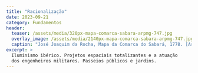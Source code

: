 ```yaml
---
title: "Racionalização"
date: 2023-09-21
category: Fundamentos
header:
  teaser: /assets/media/320px-mapa-comarca-sabara-arpmg-747.jpg
  overlay_image: /assets/media/2140px-mapa-comarca-sabara-arpmg-747.jpg
  caption: "José Joaquim da Rocha, Mapa da Comarca do Sabará, 1778. [Arquivo Público Mineiro](http://www.siaapm.cultura.mg.gov.br/modules/grandes_formatos_docs/photo.php?lid=747)"
excerpt: >
  Iluminismo ibérico. Projetos espaciais totalizantes e a atuação
  dos engenheiros militares. Passeios públicos e jardins.
---
```

